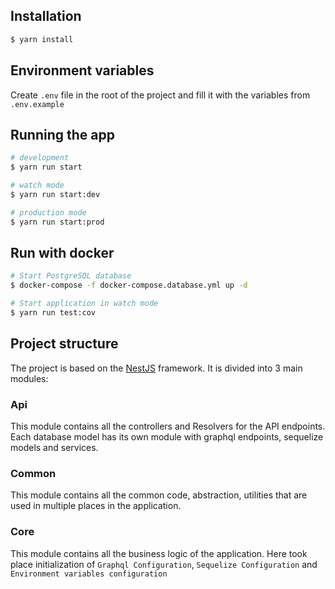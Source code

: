 ## Installation

```bash
$ yarn install
```

## Environment variables

Create ```.env``` file in the root of the project and fill it with the variables from ```.env.example```

## Running the app

```bash
# development
$ yarn run start

# watch mode
$ yarn run start:dev

# production mode
$ yarn run start:prod
```

## Run with docker

```bash
# Start PostgreSQL database
$ docker-compose -f docker-compose.database.yml up -d

# Start application in watch mode
$ yarn run test:cov
```



## Project structure

The project is based on the [NestJS](https://docs.nestjs.com/) framework.
It is divided into 3 main modules:

### Api

This module contains all the controllers and Resolvers for the API endpoints. Each database model has its own module with graphql endpoints, sequelize models and services.

### Common

This module contains all the common code, abstraction, utilities that are used in multiple places in the application.

### Core

This module contains all the business logic of the application. Here took place initialization of ```Graphql Configuration```, ```Sequelize Configuration``` and ```Environment variables configuration```
